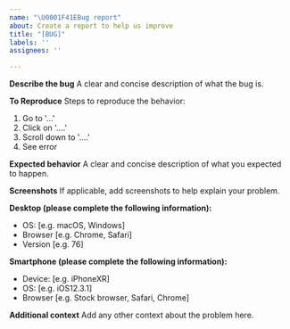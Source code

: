```yaml
---
name: "\U0001F41EBug report"
about: Create a report to help us improve
title: "[BUG]"
labels: ''
assignees: ''

---
```


**Describe the bug**
A clear and concise description of what the bug is.

**To Reproduce**
Steps to reproduce the behavior:

1. Go to '...'
2. Click on '....'
3. Scroll down to '....'
4. See error

**Expected behavior**
A clear and concise description of what you expected to happen.

**Screenshots**
If applicable, add screenshots to help explain your problem.

**Desktop (please complete the following information):**

- OS: [e.g. macOS, Windows]
- Browser [e.g. Chrome, Safari]
- Version [e.g. 76]

**Smartphone (please complete the following information):**

- Device: [e.g. iPhoneXR]
- OS: [e.g. iOS12.3.1]
- Browser [e.g. Stock browser, Safari, Chrome]

**Additional context**
Add any other context about the problem here.
